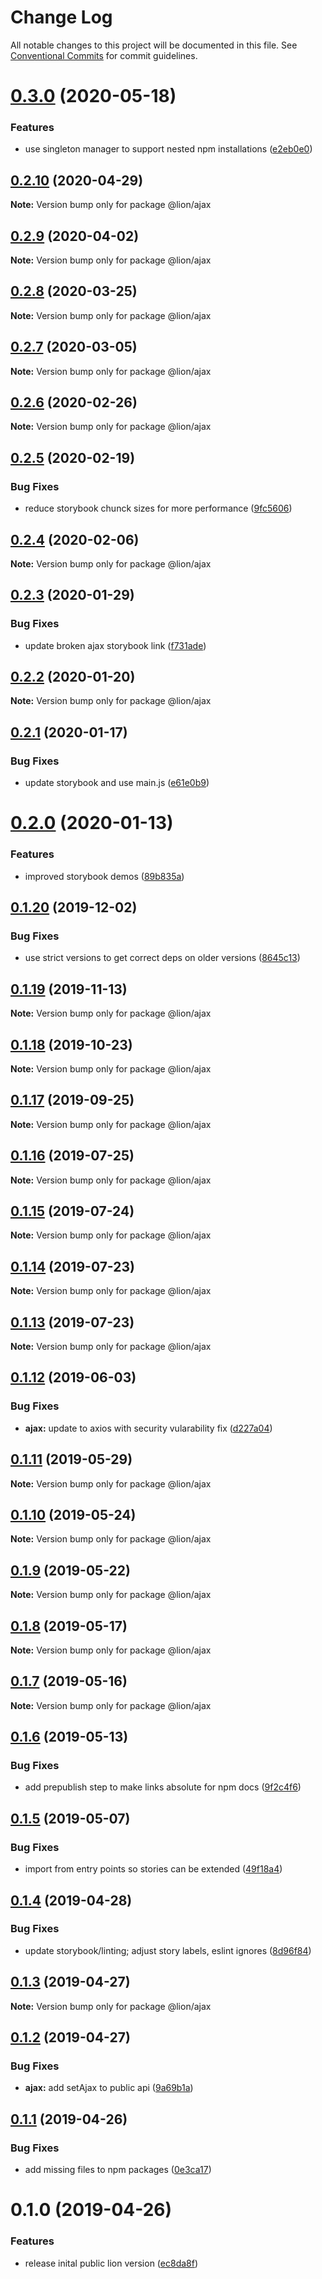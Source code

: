 # Change Log

All notable changes to this project will be documented in this file.
See [Conventional Commits](https://conventionalcommits.org) for commit guidelines.

# [0.3.0](https://github.com/ing-bank/lion/compare/@lion/ajax@0.2.10...@lion/ajax@0.3.0) (2020-05-18)


### Features

* use singleton manager to support nested npm installations ([e2eb0e0](https://github.com/ing-bank/lion/commit/e2eb0e0077b9efed9382701461753778f63cad48))





## [0.2.10](https://github.com/ing-bank/lion/compare/@lion/ajax@0.2.9...@lion/ajax@0.2.10) (2020-04-29)

**Note:** Version bump only for package @lion/ajax





## [0.2.9](https://github.com/ing-bank/lion/compare/@lion/ajax@0.2.8...@lion/ajax@0.2.9) (2020-04-02)

**Note:** Version bump only for package @lion/ajax





## [0.2.8](https://github.com/ing-bank/lion/compare/@lion/ajax@0.2.7...@lion/ajax@0.2.8) (2020-03-25)

**Note:** Version bump only for package @lion/ajax





## [0.2.7](https://github.com/ing-bank/lion/compare/@lion/ajax@0.2.6...@lion/ajax@0.2.7) (2020-03-05)

**Note:** Version bump only for package @lion/ajax





## [0.2.6](https://github.com/ing-bank/lion/compare/@lion/ajax@0.2.5...@lion/ajax@0.2.6) (2020-02-26)

**Note:** Version bump only for package @lion/ajax





## [0.2.5](https://github.com/ing-bank/lion/compare/@lion/ajax@0.2.4...@lion/ajax@0.2.5) (2020-02-19)


### Bug Fixes

* reduce storybook chunck sizes for more performance ([9fc5606](https://github.com/ing-bank/lion/commit/9fc560605f5dcf6e9abcf8d58079c59f12750046))





## [0.2.4](https://github.com/ing-bank/lion/compare/@lion/ajax@0.2.3...@lion/ajax@0.2.4) (2020-02-06)

**Note:** Version bump only for package @lion/ajax





## [0.2.3](https://github.com/ing-bank/lion/compare/@lion/ajax@0.2.2...@lion/ajax@0.2.3) (2020-01-29)


### Bug Fixes

* update broken ajax storybook link ([f731ade](https://github.com/ing-bank/lion/commit/f731ade8f02f68cc140228bfd1d58934c403a57d))





## [0.2.2](https://github.com/ing-bank/lion/compare/@lion/ajax@0.2.1...@lion/ajax@0.2.2) (2020-01-20)

**Note:** Version bump only for package @lion/ajax





## [0.2.1](https://github.com/ing-bank/lion/compare/@lion/ajax@0.2.0...@lion/ajax@0.2.1) (2020-01-17)


### Bug Fixes

* update storybook and use main.js ([e61e0b9](https://github.com/ing-bank/lion/commit/e61e0b938ff72cc18cc0b3aa1560f2cece0c9fe6))





# [0.2.0](https://github.com/ing-bank/lion/compare/@lion/ajax@0.1.20...@lion/ajax@0.2.0) (2020-01-13)


### Features

* improved storybook demos ([89b835a](https://github.com/ing-bank/lion/commit/89b835a79998c45a28093de01f69216c35009a40))





## [0.1.20](https://github.com/ing-bank/lion/compare/@lion/ajax@0.1.19...@lion/ajax@0.1.20) (2019-12-02)


### Bug Fixes

* use strict versions to get correct deps on older versions ([8645c13](https://github.com/ing-bank/lion/commit/8645c13b1d77e488713f2e5e0e4e00c4d30ea1ee))





## [0.1.19](https://github.com/ing-bank/lion/compare/@lion/ajax@0.1.18...@lion/ajax@0.1.19) (2019-11-13)

**Note:** Version bump only for package @lion/ajax





## [0.1.18](https://github.com/ing-bank/lion/compare/@lion/ajax@0.1.17...@lion/ajax@0.1.18) (2019-10-23)

**Note:** Version bump only for package @lion/ajax





## [0.1.17](https://github.com/ing-bank/lion/compare/@lion/ajax@0.1.16...@lion/ajax@0.1.17) (2019-09-25)

**Note:** Version bump only for package @lion/ajax





## [0.1.16](https://github.com/ing-bank/lion/compare/@lion/ajax@0.1.15...@lion/ajax@0.1.16) (2019-07-25)

**Note:** Version bump only for package @lion/ajax





## [0.1.15](https://github.com/ing-bank/lion/compare/@lion/ajax@0.1.14...@lion/ajax@0.1.15) (2019-07-24)

**Note:** Version bump only for package @lion/ajax





## [0.1.14](https://github.com/ing-bank/lion/compare/@lion/ajax@0.1.13...@lion/ajax@0.1.14) (2019-07-23)

**Note:** Version bump only for package @lion/ajax





## [0.1.13](https://github.com/ing-bank/lion/compare/@lion/ajax@0.1.12...@lion/ajax@0.1.13) (2019-07-23)

**Note:** Version bump only for package @lion/ajax





## [0.1.12](https://github.com/ing-bank/lion/compare/@lion/ajax@0.1.11...@lion/ajax@0.1.12) (2019-06-03)


### Bug Fixes

* **ajax:** update to axios with security vularability fix ([d227a04](https://github.com/ing-bank/lion/commit/d227a04))





## [0.1.11](https://github.com/ing-bank/lion/compare/@lion/ajax@0.1.10...@lion/ajax@0.1.11) (2019-05-29)

**Note:** Version bump only for package @lion/ajax





## [0.1.10](https://github.com/ing-bank/lion/compare/@lion/ajax@0.1.9...@lion/ajax@0.1.10) (2019-05-24)

**Note:** Version bump only for package @lion/ajax





## [0.1.9](https://github.com/ing-bank/lion/compare/@lion/ajax@0.1.8...@lion/ajax@0.1.9) (2019-05-22)

**Note:** Version bump only for package @lion/ajax





## [0.1.8](https://github.com/ing-bank/lion/compare/@lion/ajax@0.1.7...@lion/ajax@0.1.8) (2019-05-17)

**Note:** Version bump only for package @lion/ajax





## [0.1.7](https://github.com/ing-bank/lion/compare/@lion/ajax@0.1.6...@lion/ajax@0.1.7) (2019-05-16)

**Note:** Version bump only for package @lion/ajax





## [0.1.6](https://github.com/ing-bank/lion/compare/@lion/ajax@0.1.5...@lion/ajax@0.1.6) (2019-05-13)


### Bug Fixes

* add prepublish step to make links absolute for npm docs ([9f2c4f6](https://github.com/ing-bank/lion/commit/9f2c4f6))





## [0.1.5](https://github.com/ing-bank/lion/compare/@lion/ajax@0.1.4...@lion/ajax@0.1.5) (2019-05-07)


### Bug Fixes

* import from entry points so stories can be extended ([49f18a4](https://github.com/ing-bank/lion/commit/49f18a4))





## [0.1.4](https://github.com/ing-bank/lion/compare/@lion/ajax@0.1.3...@lion/ajax@0.1.4) (2019-04-28)


### Bug Fixes

* update storybook/linting; adjust story labels, eslint ignores ([8d96f84](https://github.com/ing-bank/lion/commit/8d96f84))





## [0.1.3](https://github.com/ing-bank/lion/compare/@lion/ajax@0.1.2...@lion/ajax@0.1.3) (2019-04-27)

**Note:** Version bump only for package @lion/ajax





## [0.1.2](https://github.com/ing-bank/lion/compare/@lion/ajax@0.1.1...@lion/ajax@0.1.2) (2019-04-27)


### Bug Fixes

* **ajax:** add setAjax to public api ([9a69b1a](https://github.com/ing-bank/lion/commit/9a69b1a))





## [0.1.1](https://github.com/ing-bank/lion/compare/@lion/ajax@0.1.0...@lion/ajax@0.1.1) (2019-04-26)


### Bug Fixes

* add missing files to npm packages ([0e3ca17](https://github.com/ing-bank/lion/commit/0e3ca17))





# 0.1.0 (2019-04-26)


### Features

* release inital public lion version ([ec8da8f](https://github.com/ing-bank/lion/commit/ec8da8f))
